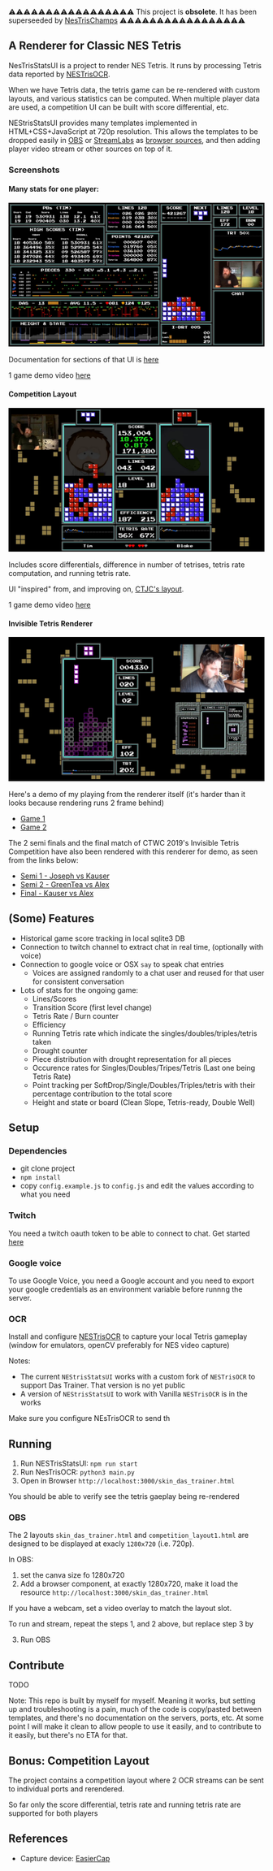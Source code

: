 ⚠️⚠️⚠️⚠️⚠️⚠️⚠️⚠️⚠️⚠️⚠️⚠️⚠️⚠️⚠️⚠️⚠️
This project is **obsolete**.
It has been superseeded by [NesTrisChamps](https://github.com/timotheeg/nestrischamps)
⚠️⚠️⚠️⚠️⚠️⚠️⚠️⚠️⚠️⚠️⚠️⚠️⚠️⚠️⚠️⚠️⚠️


## A Renderer for Classic NES Tetris

NesTrisStatsUI is a project to render NES Tetris. It runs by processing Tetris data reported by [NESTrisOCR](https://github.com/alex-ong/NESTrisOCR).

When we have Tetris data, the tetris game can be re-rendered with custom layouts, and various statistics can be computed. When multiple player data are used, a competition UI can be built with score differential, etc.


NEStrisStatsUI provides many templates implemented in HTML+CSS+JavaScript at 720p resolution. This allows the templates to be dropped easily in [OBS](https://obsproject.com/) or [StreamLabs](https://streamlabs.com/) as [browser sources](https://obsproject.com/wiki/Sources-Guide#browsersource), and then adding player video stream or other sources on top of it.


### Screenshots

#### Many stats for one player:

![Full UI](./docs/stats/full_ui.png)

Documentation for sections of that UI is [here](./docs/stats.md)

1 game demo video [here](https://www.youtube.com/watch?v=OhNsuIUrRD0)


#### Competition Layout

![Full UI](./docs/uis/competition_ui_2.png)

Includes score differentials, difference in number of tetrises, tetris rate computation, and running tetris rate.

UI "inspired" from, and improving on, [CTJC's layout](https://www.youtube.com/watch?v=ATpW6TQ_H2c).

1 game demo video [here](https://www.youtube.com/watch?v=0cnpc64fveg)



#### Invisible Tetris Renderer

![Full UI](./docs/uis/invisible_tetris_1.png)

Here's a demo of my playing from the renderer itself (it's harder than it looks because rendering runs 2 frame behind)
* [Game 1](https://www.youtube.com/watch?v=eh2bqVe4wOo)
* [Game 2](https://www.youtube.com/watch?v=6CLdBgV3DW4)

The 2 semi finals and the final match of CTWC 2019's Invisible Tetris Competition have also been rendered with this renderer for demo, as seen from the links below:
* [Semi 1 - Joseph vs Kauser](https://www.youtube.com/watch?v=OXluTMkbGG4)
* [Semi 2 - GreenTea vs Alex](https://www.youtube.com/watch?v=JVHS3EaVAA4)
* [Final - Kauser vs Alex](https://www.youtube.com/watch?v=5nBTSb1zKjc)



## (Some) Features

* Historical game score tracking in local sqlite3 DB
* Connection to twitch channel to extract chat in real time, (optionally with voice)
* Connection to google voice or OSX `say` to speak chat entries
    * Voices are assigned randomly to a chat user and reused for that user for consistent conversation
* Lots of stats for the ongoing game:
	* Lines/Scores
	* Transition Score (first level change)
    * Tetris Rate / Burn counter
    * Efficiency
    * Running Tetris rate which indicate the singles/doubles/triples/tetris taken
    * Drought counter
    * Piece distribution with drought representation for all pieces
    * Occurence rates for Singles/Doubles/Tripes/Tetris (Last one being Tetris Rate)
    * Point tracking per SoftDrop/Single/Doubles/Triples/tetris with their percentage contribution to the total score
    * Height and state or board (Clean Slope, Tetris-ready, Double Well)


## Setup

### Dependencies

* git clone project
* `npm install`
* copy `config.example.js` to `config.js` and edit the values according to what you need


### Twitch

You need a twitch oauth token to be able to connect to chat. Get started [here](https://dev.twitch.tv/docs/irc)

### Google voice

To use Google Voice, you need a Google account and you need to export your google credentials as an environment variable before runnng the server.

### OCR

Install and configure [NESTrisOCR](https://github.com/alex-ong/NESTrisOCR) to capture your local Tetris gameplay (window for emulators, openCV preferably for NES video capture)

Notes:
* The current `NEStrisStatsUI` works with a custom fork of `NESTrisOCR` to support Das Trainer. That version is no yet public
* A version of `NEStrisStatsUI` to work with Vanilla `NESTrisOCR` is in the works

Make sure you configure NEsTrisOCR to send th

## Running

1. Run NESTrisStatsUI: `npm run start`
2. Run NesTrisOCR: `python3 main.py`
3. Open in Browser `http://localhost:3000/skin_das_trainer.html`

You should be able to verify see the tetris gaeplay being re-rendered


### OBS

The 2 layouts `skin_das_trainer.html` and `competition_layout1.html` are designed to be displayed at exacly `1280x720` (i.e. 720p).

In OBS:

1. set the canva size fo 1280x720
2. Add a browser component, at exactly 1280x720, make it load the resource `http://localhost:3000/skin_das_trainer.html`

If you have a webcam, set a video overlay to match the layout slot.

To run and stream, repeat the steps 1, and 2 above, but replace step 3 by

3. Run OBS


## Contribute

TODO

Note: This repo is built by myself for myself. Meaning it works, but setting up and troubleshooting is a pain, much of the code is copy/pasted between templates, and there's no documentation on the servers, ports, etc. At some point I will make it clean to allow people to use it easily, and to contribute to it easily, but there's no ETA for that.


## Bonus: Competition Layout

The project contains a competition layout where 2 OCR streams can be sent to individual ports and rerendered.

So far only the score differential, tetris rate and running tetris rate are supported for both players


## References

* Capture device: [EasierCap](https://www.amazon.com/Capture-Grabber-Recorder-Adapter-Converter/dp/B00STDO9PM)
